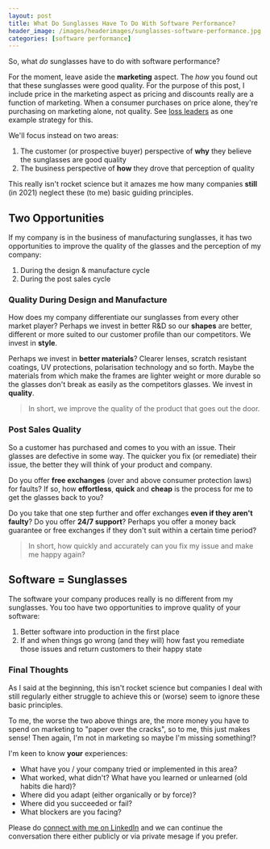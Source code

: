 ```yaml
---
layout: post
title: What Do Sunglasses Have To Do With Software Performance?
header_image: /images/headerimages/sunglasses-software-performance.jpg
categories: [software performance]
---
```


So, what *do* sunglasses have to do with software performance?

For the moment, leave aside the **marketing** aspect. The *how* you found out that these sunglasses were good quality. For the purpose of this post, I include price in the marketing aspect as pricing and discounts really are a function of marketing. When a consumer purchases on price alone, they're purchasing on marketing alone, not quality. See [loss leaders](https://en.wikipedia.org/wiki/Loss_leader) as one example strategy for this.

We'll focus instead on two areas:

1. The customer (or prospective buyer) perspective of **why** they believe the sunglasses are good quality
1. The business perspective of **how** they drove that perception of quality

This really isn't rocket science but it amazes me how many companies **still** (in 2021) neglect these (to me) basic guiding principles.

## Two Opportunities
If my company is in the business of manufacturing sunglasses, it has two opportunities to improve the quality of the glasses and the perception of my company:

1. During the design & manufacture cycle
1. During the post sales cycle

### Quality During Design and Manufacture
How does my company differentiate our sunglasses from every other market player? Perhaps we invest in better R&D so our **shapes** are better, different or more suited to our customer profile than our competitors. We invest in **style**.

Perhaps we invest in **better materials**? Clearer lenses, scratch resistant coatings, UV protections, polarisation technology and so forth. Maybe the materials from which make the frames are lighter weight or more durable so the glasses don't break as easily as the competitors glasses. We invest in **quality**.

> In short, we improve the quality of the product that goes out the door.

### Post Sales Quality
So a customer has purchased and comes to you with an issue. Their glasses are defective in some way. The quicker you fix (or remediate) their issue, the better they will think of your product and company.

Do you offer **free exchanges** (over and above consumer protection laws) for faults? If so, how **effortless**, **quick** and **cheap** is the process for me to get the glasses back to you?

Do you take that one step further and offer exchanges **even if they aren't faulty**? Do you offer **24/7 support**? Perhaps you offer a money back guarantee or free exchanges if they don't suit within a certain time period?

> In short, how quickly and accurately can you fix my issue and make me happy again?

## Software = Sunglasses
The software your company produces really is no different from my sunglasses. You too have two opportunities to improve quality of your software:

1. Better software into production in the first place
1. If and when things go wrong (and they will) how fast you remediate those issues and return customers to their happy state

### Final Thoughts
As I said at the beginning, this isn't rocket science but companies I deal with still regularly either struggle to achieve this or (worse) seem to ignore these basic principles.

To me, the worse the two above things are, the more money you have to spend on marketing to "paper over the cracks", so to me, this just makes sense! Then again, I'm not in marketing so maybe I'm missing something!?

I'm keen to know **your** experiences:

- What have you / your company tried or implemented in this area?
- What worked, what didn't? What have you learned or unlearned (old habits die hard)?
- Where did you adapt (either organically or by force)?
- Where did you succeeded or fail?
- What blockers are you facing?

Please do [connect with me on LinkedIn](https://www.linkedin.com/in/agardner1) and we can continue the conversation there either publicly or via private mesage if you prefer.
